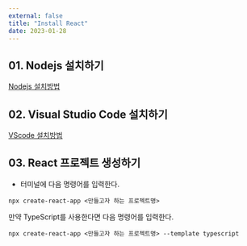 ```yaml
---
external: false
title: "Install React"
date: 2023-01-28
---
```


## 01. Nodejs 설치하기

[Nodejs 설치방법](https://offbyone.tistory.com/441)

## 02. Visual Studio Code 설치하기

[VScode 설치방법](https://learn.microsoft.com/ko-kr/cpp/build/vscpp-step-0-installation?view=msvc-170)

## 03. React 프로젝트 생성하기

- 터미널에 다음 명령어를 입력한다.

```console
npx create-react-app <만들고자 하는 프로젝트명>
```

만약 TypeScript를 사용한다면 다음 명령어를 입력한다.

```console
npx create-react-app <만들고자 하는 프로젝트명> --template typescript
```
